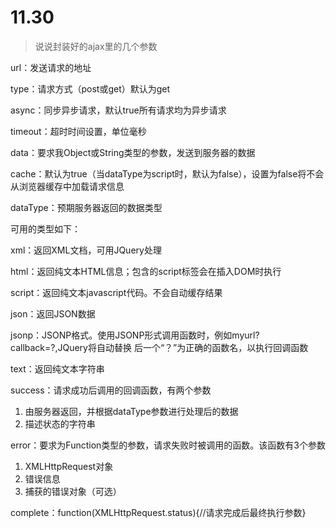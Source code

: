 # 11.30

> 说说封装好的ajax里的几个参数

url：发送请求的地址

type：请求方式（post或get）默认为get

async：同步异步请求，默认true所有请求均为异步请求

timeout：超时时间设置，单位毫秒

data：要求我Object或String类型的参数，发送到服务器的数据

cache：默认为true（当dataType为script时，默认为false），设置为false将不会从浏览器缓存中加载请求信息

dataType：预期服务器返回的数据类型

可用的类型如下：

xml：返回XML文档，可用JQuery处理

html：返回纯文本HTML信息；包含的script标签会在插入DOM时执行

script：返回纯文本javascript代码。不会自动缓存结果

json：返回JSON数据

jsonp：JSONP格式。使用JSONP形式调用函数时，例如myurl?callback=?,JQuery将自动替换 后一个“？”为正确的函数名，以执行回调函数

text：返回纯文本字符串

success：请求成功后调用的回调函数，有两个参数

1. 由服务器返回，并根据dataType参数进行处理后的数据
2. 描述状态的字符串

error：要求为Function类型的参数，请求失败时被调用的函数。该函数有3个参数

1. XMLHttpRequest对象
2. 错误信息
3. 捕获的错误对象（可选）

complete：function(XMLHttpRequest.status){//请求完成后最终执行参数}
